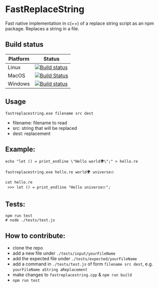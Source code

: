 # FastReplaceString
Fast native implementation in c(++) of a replace string script as an npm package.
Replaces a string in a file.
## Build status

| Platform  | Status   |
| --------- | ---------|
| Linux | [![Build status]( https://g.codefresh.io/api/badges/build?repoOwner=IwanKaramazow&repoName=FastReplaceString&branch=master&pipelineName=FastReplaceString&accountName=IwanKaramazow&type=cf-2)]( https://g.codefresh.io/repositories/IwanKaramazow/FastReplaceString/builds?filter=trigger:build;branch:master;service:58f675e124f7b201009db80c~FastReplaceString) |
| MacOS | [![Build Status](https://travis-ci.org/IwanKaramazow/FastReplaceString.svg?branch=master)](https://travis-ci.org/IwanKaramazow/FastReplaceString) |
| Windows | [![Build status](https://ci.appveyor.com/api/projects/status/4968wqmj8o1ktlu5?svg=true)](https://ci.appveyor.com/project/IwanKaramazow/fastreplacestring) |

## Usage
```
fastreplacestring.exe filename src dest
```
* filename: filename to read
* src: string that will be replaced
* dest: replacement


## Example:

```
echo "let () = print_endline \"Hello world🌍\";" > hello.re

fastreplacestring.exe hello.re world🌍 universe⛄️

cat hello.re
 >>> let () = print_endline "Hello universe⛄️";
```

## Tests:

```
npm run test
# node ./tests/test.js
```

## How to contribute:
* clone the repo
* add a new file under `./tests/input/yourFileName`
* add the expected file under `./tests/expected/yourFileName`
* add a command in `./tests/test.js` of form `filename src dest`, e.g. `yourFileName aString aReplacement`
* make changes to `fastreplacestring.cpp` & `npm run build`
* `npm run test`
